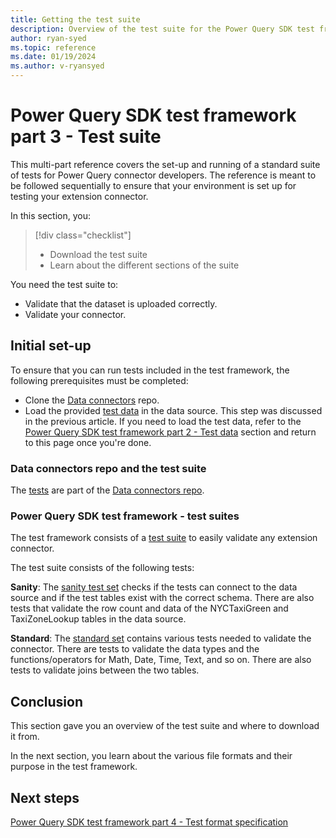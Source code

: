 ```yaml
---
title: Getting the test suite
description: Overview of the test suite for the Power Query SDK test framework.
author: ryan-syed
ms.topic: reference
ms.date: 01/19/2024
ms.author: v-ryansyed
---
```


# Power Query SDK test framework part 3 - Test suite

This multi-part reference covers the set-up and running of a standard suite of tests for Power Query connector developers. The reference is meant to be followed sequentially to ensure that your environment is set up for testing your extension connector.

In this section, you:

> [!div class="checklist"]
>
> * Download the test suite
> * Learn about the different sections of the suite

You need the test suite to:

* Validate that the dataset is uploaded correctly.
* Validate your connector.

## Initial set-up

To ensure that you can run tests included in the test framework, the following prerequisites must be completed:

* Clone the [Data connectors](https://github.com/microsoft/DataConnectors) repo.
* Load the provided [test data](https://github.com/microsoft/DataConnectors/tree/master/testframework/data/) in the data source. This step was discussed in the previous article. If you need to load the test data, refer to the [Power Query SDK test framework part 2 - Test data](./2-data.md) section and return to this page once you're done.

### Data connectors repo and the test suite

The [tests](https://github.com/microsoft/DataConnectors/tree/master/testframework/tests) are part of the [Data connectors repo](https://github.com/microsoft/DataConnectors).

### Power Query SDK test framework - test suites

The test framework consists of a [test suite](https://github.com/microsoft/DataConnectors/tree/master/testframework/tests/TestSuites) to easily validate any extension connector.

The test suite consists of the following tests:

**Sanity**: The [sanity test set](https://github.com/microsoft/DataConnectors/tree/master/testframework/tests/TestSuites/Sanity) checks if the tests can connect to the data source and if the test tables exist with the correct schema. There are also tests that validate the row count and data of the NYCTaxiGreen and TaxiZoneLookup tables in the data source.

**Standard**: The [standard set](https://github.com/microsoft/DataConnectors/tree/master/testframework/tests/TestSuites/Standard) contains various tests needed to validate the connector. There are tests to validate the data types and the functions/operators for Math, Date, Time, Text, and so on. There are also tests to validate joins between the two tables.

## Conclusion

This section gave you an overview of the test suite and where to download it from.

In the next section, you learn about the various file formats and their purpose in the test framework.

## Next steps

[Power Query SDK test framework part 4 - Test format specification](./4-testformat.md)
